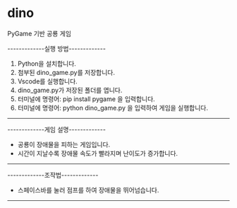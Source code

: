 # dino
PyGame 기반 공룡 게임


-------------실행 방법-------------
1. Python을 설치합니다.
2. 첨부된 dino_game.py를 저장합니다.
3. Vscode를 실행합니다.
4. dino_game.py가 저장된 폴더를 엽니다.
5. 터미널에 명령어: pip install pygame  을 입력합니다.
6. 터미널에 명령어: python dino_game.py 을 입력하여 게임을 실행합니다.
-----------------------------------



-------------게임 설명-------------
- 공룡이 장애물을 피하는 게임입니다.
- 시간이 지날수록 장애물 속도가 빨라지며 난이도가 증가합니다.
-----------------------------------

-------------조작법-------------
- 스페이스바를 눌러 점프를 하여 장애물을 뛰어넘습니다.
-----------------------------------

